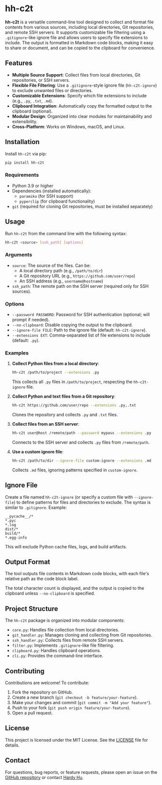 # hh-c2t

**hh-c2t** is a versatile command-line tool designed to collect and format file contents from various sources, including local directories, Git repositories, and remote SSH servers. It supports customizable file filtering using a `.gitignore`-like ignore file and allows users to specify file extensions to include. The output is formatted in Markdown code blocks, making it easy to share or document, and can be copied to the clipboard for convenience.

## Features

- **Multiple Source Support**: Collect files from local directories, Git repositories, or SSH servers.
- **Flexible File Filtering**: Use a `.gitignore`-style ignore file (`hh-c2t-ignore`) to exclude unwanted files or directories.
- **Customizable Extensions**: Specify which file extensions to include (e.g., `.py`, `.txt`, `.md`).
- **Clipboard Integration**: Automatically copy the formatted output to the clipboard (optional).
- **Modular Design**: Organized into clear modules for maintainability and extensibility.
- **Cross-Platform**: Works on Windows, macOS, and Linux.

## Installation

Install `hh-c2t` via pip:

```bash
pip install hh-c2t
```

### Requirements

- Python 3.9 or higher
- Dependencies (installed automatically):
  - `paramiko` (for SSH support)
  - `pyperclip` (for clipboard functionality)
- `git` (required for cloning Git repositories, must be installed separately)

## Usage

Run `hh-c2t` from the command line with the following syntax:

```bash
hh-c2t <source> [ssh_path] [options]
```

### Arguments

- `source`: The source of the files. Can be:
  - A local directory path (e.g., `/path/to/dir`)
  - A Git repository URL (e.g., `https://github.com/user/repo`)
  - An SSH address (e.g., `username@hostname`)
- `ssh_path`: The remote path on the SSH server (required only for SSH sources).

### Options

- `--password PASSWORD`: Password for SSH authentication (optional; will prompt if needed).
- `--no-clipboard`: Disable copying the output to the clipboard.
- `--ignore-file FILE`: Path to the ignore file (default: `hh-c2t-ignore`).
- `--extensions EXT`: Comma-separated list of file extensions to include (default: `.py`).

### Examples

1. **Collect Python files from a local directory**:

   ```bash
   hh-c2t /path/to/project --extensions .py
   ```

   This collects all `.py` files in `/path/to/project`, respecting the `hh-c2t-ignore` file.

2. **Collect Python and text files from a Git repository**:

   ```bash
   hh-c2t https://github.com/user/repo --extensions .py,.txt
   ```

   Clones the repository and collects `.py` and `.txt` files.

3. **Collect files from an SSH server**:

   ```bash
   hh-c2t user@host /remote/path --password mypass --extensions .py
   ```

   Connects to the SSH server and collects `.py` files from `/remote/path`.

4. **Use a custom ignore file**:

   ```bash
   hh-c2t /path/to/dir --ignore-file custom-ignore --extensions .md
   ```

   Collects `.md` files, ignoring patterns specified in `custom-ignore`.

## Ignore File

Create a file named `hh-c2t-ignore` (or specify a custom file with `--ignore-file`) to define patterns for files and directories to exclude. The syntax is similar to `.gitignore`. Example:

```
__pycache__/*
*.pyc
*.log
dist/*
build/*
*.egg-info
```

This will exclude Python cache files, logs, and build artifacts.

## Output Format

The tool outputs file contents in Markdown code blocks, with each file's relative path as the code block label.

The total character count is displayed, and the output is copied to the clipboard unless `--no-clipboard` is specified.

## Project Structure

The `hh-c2t` package is organized into modular components:

- `core.py`: Handles file collection from local directories.
- `git_handler.py`: Manages cloning and collecting from Git repositories.
- `ssh_handler.py`: Collects files from remote SSH servers.
- `filter.py`: Implements `.gitignore`-like file filtering.
- `clipboard.py`: Handles clipboard operations.
- `cli.py`: Provides the command-line interface.

## Contributing

Contributions are welcome! To contribute:

1. Fork the repository on GitHub.
2. Create a new branch (`git checkout -b feature/your-feature`).
3. Make your changes and commit (`git commit -m "Add your feature"`).
4. Push to your fork (`git push origin feature/your-feature`).
5. Open a pull request.

## License

This project is licensed under the MIT License. See the [LICENSE](LICENSE) file for details.

## Contact

For questions, bug reports, or feature requests, please open an issue on the [GitHub repository](https://github.com/moblackwhite/hh-c2t) or contact [Hardy Hu](mailto:1243971719@qq.com).